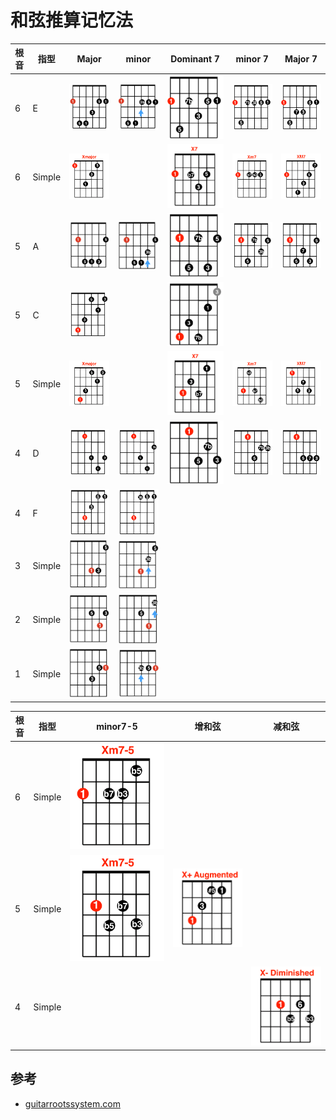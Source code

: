 # 和弦推算记忆法

| 根音 | 指型   | Major                   | minor                   | Dominant 7             | minor 7                  | Major 7                  |
| ---- | ------ | ----------------------- | ----------------------- | ---------------------- | ------------------------ | ------------------------ |
| 6    | E      | ![](../i/c/6_maj_e.png) | ![](../i/c/6_min_e.png) | ![](../i/c/6_d7_e.png) | ![](../i/c/6_min7_e.png) | ![](../i/c/6_maj7_e.png) |
| 6    | Simple | ![](../i/s/Xmaj_6.png)  |                         | ![](../i/s/X7_6.png)   | ![](../i/s/Xmin7_6.png)  | ![](../i/s/Xmaj7_6.png)  |
| 5    | A      | ![](../i/c/5_maj_a.png) | ![](../i/c/5_min_a.png) | ![](../i/c/5_d7_a.png) | ![](../i/c/5_min7_a.png) | ![](../i/c/5_maj7_a.png) |
| 5    | C      | ![](../i/c/5_maj_c.png) |                         | ![](../i/c/5_d7_c.png) |                          |                          |
| 5    | Simple | ![](../i/s/Xmaj_5.png)  |                         | ![](../i/s/X7_5.png)   | ![](../i/s/Xmin7_5.png)  | ![](../i/s/Xmaj7_5.png)  |
| 4    | D      | ![](../i/c/4_maj_d.png) | ![](../i/c/4_min_d.png) | ![](../i/c/4_d7_d.png) | ![](../i/c/4_min7_d.png) | ![](../i/c/4_maj7_d.png) |
| 4    | F      | ![](../i/c/4_maj_f.png) | ![](../i/c/4_min_f.png) |                        |                          |                          |
| 3    | Simple | ![](../i/c/3_maj.png)   | ![](../i/c/3_min.png)   |                        |                          |                          |
| 2    | Simple | ![](../i/c/2_maj.png)   | ![](../i/c/2_min.png)   |                        |                          |                          |
| 1    | Simple | ![](../i/c/1_maj.png)   | ![](../i/c/1_min.png)   |                        |                          |                          |


| 根音 | 指型   | minor7-5                  | 增和弦               | 减和弦               |
| ---- | ------ | ------------------------- | -------------------- | -------------------- |
| 6    | Simple | ![](../i/s/Xmin7-5_6.png) |                      |                      |
| 5    | Simple | ![](../i/s/Xmin7-5_5.png) | ![](../i/s/X+_5.png) |                      |
| 4    | Simple |                           |                      | ![](../i/s/X-_4.png) |


## 参考
- [guitarrootssystem.com](http://guitarrootssystem.com/)
